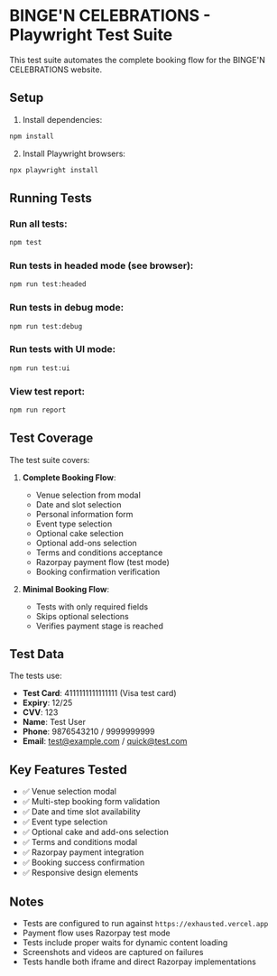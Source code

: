 # BINGE'N CELEBRATIONS - Playwright Test Suite

This test suite automates the complete booking flow for the BINGE'N CELEBRATIONS website.

## Setup

1. Install dependencies:
```bash
npm install
```

2. Install Playwright browsers:
```bash
npx playwright install
```

## Running Tests

### Run all tests:
```bash
npm test
```

### Run tests in headed mode (see browser):
```bash
npm run test:headed
```

### Run tests in debug mode:
```bash
npm run test:debug
```

### Run tests with UI mode:
```bash
npm run test:ui
```

### View test report:
```bash
npm run report
```

## Test Coverage

The test suite covers:

1. **Complete Booking Flow**:
   - Venue selection from modal
   - Date and slot selection
   - Personal information form
   - Event type selection
   - Optional cake selection
   - Optional add-ons selection
   - Terms and conditions acceptance
   - Razorpay payment flow (test mode)
   - Booking confirmation verification

2. **Minimal Booking Flow**:
   - Tests with only required fields
   - Skips optional selections
   - Verifies payment stage is reached

## Test Data

The tests use:
- **Test Card**: 4111111111111111 (Visa test card)
- **Expiry**: 12/25
- **CVV**: 123
- **Name**: Test User
- **Phone**: 9876543210 / 9999999999
- **Email**: test@example.com / quick@test.com

## Key Features Tested

- ✅ Venue selection modal
- ✅ Multi-step booking form validation
- ✅ Date and time slot availability
- ✅ Event type selection
- ✅ Optional cake and add-ons selection
- ✅ Terms and conditions modal
- ✅ Razorpay payment integration
- ✅ Booking success confirmation
- ✅ Responsive design elements

## Notes

- Tests are configured to run against `https://exhausted.vercel.app`
- Payment flow uses Razorpay test mode
- Tests include proper waits for dynamic content loading
- Screenshots and videos are captured on failures
- Tests handle both iframe and direct Razorpay implementations